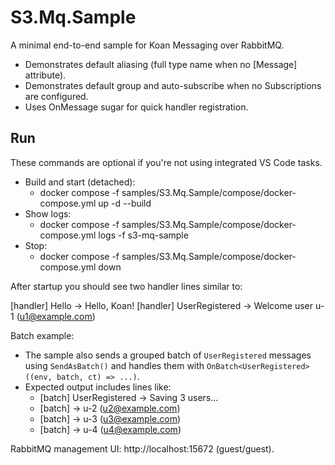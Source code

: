 # S3.Mq.Sample

A minimal end-to-end sample for Koan Messaging over RabbitMQ.

- Demonstrates default aliasing (full type name when no [Message] attribute).
- Demonstrates default group and auto-subscribe when no Subscriptions are configured.
- Uses OnMessage sugar for quick handler registration.

## Run

These commands are optional if you're not using integrated VS Code tasks.

- Build and start (detached):
  - docker compose -f samples/S3.Mq.Sample/compose/docker-compose.yml up -d --build
- Show logs:
  - docker compose -f samples/S3.Mq.Sample/compose/docker-compose.yml logs -f s3-mq-sample
- Stop:
  - docker compose -f samples/S3.Mq.Sample/compose/docker-compose.yml down

After startup you should see two handler lines similar to:

[handler] Hello -> Hello, Koan!
[handler] UserRegistered -> Welcome user u-1 (u1@example.com)

Batch example:

- The sample also sends a grouped batch of `UserRegistered` messages using `SendAsBatch()` and handles them with `OnBatch<UserRegistered>((env, batch, ct) => ...)`.
- Expected output includes lines like:
  - [batch] UserRegistered -> Saving 3 users...
  - [batch] -> u-2 (u2@example.com)
  - [batch] -> u-3 (u3@example.com)
  - [batch] -> u-4 (u4@example.com)

RabbitMQ management UI: http://localhost:15672 (guest/guest).
